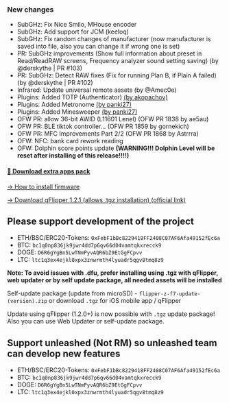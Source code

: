 ### New changes
* SubGHz: Fix Nice Smilo, MHouse encoder
* SubGHz: Add support for JCM (keeloq)
* SubGHz: Fix random changes of manufacturer (now manufacturer is saved into file, also you can change it if wrong one is set)
* PR: SubGHz improvements (Show full information about preset in Read/ReadRAW screens, Frequency analyzer sound setting saving) (by @derskythe | PR #103)
* PR: SubGHz: Detect RAW fixes (Fix for running Plan B, if Plain A failed) (by @derskythe | PR #102)
* Infrared: Update universal remote assets (by @Amec0e)
* Plugins: Added TOTP (Authenticator) [(by akopachov)](https://github.com/akopachov/flipper-zero_authenticator)
* Plugins: Added Metronome [(by panki27)](https://github.com/panki27/Metronome)
* Plugins: Added Minesweeper [(by panki27)](https://github.com/panki27/minesweeper)
* OFW PR: allow 36-bit AWID (L11601 Lenel) (OFW PR 1838 by ae5au)
* OFW PR: BLE tiktok controller... (OFW PR 1859 by gornekich)
* OFW PR: MFC Improvements Part 2/2 (OFW PR 1868 by Astrrra)
* OFW: NFC: bank card rework reading 
* OFW: Dolphin score points update **(WARNING!!! Dolphin Level will be reset after installing of this release!!!!)**

#### [🎲 Download extra apps pack](https://download-directory.github.io/?url=https://github.com/UberGuidoZ/Flipper/tree/main/Applications/Unleashed)

[-> How to install firmware](https://github.com/DarkFlippers/unleashed-firmware/blob/dev/documentation/HowToInstall.md)

[-> Download qFlipper 1.2.1 (allows .tgz installation) (official link)](https://update.flipperzero.one/builds/qFlipper/1.2.1/)

## Please support development of the project
* ETH/BSC/ERC20-Tokens: `0xFebF1bBc8229418FF2408C07AF6Afa49152fEc6a`
* BTC: `bc1q0np836jk9jwr4dd7p6qv66d04vamtqkxrecck9`
* DOGE: `D6R6gYgBn5LwTNmPyvAQR6bZ9EtGgFCpvv`
* LTC: `ltc1q3ex4ejkl0xpx3znwrmth4lyuadr5qgv8tmq8z9`

**Note: To avoid issues with .dfu, prefer installing using .tgz with qFlipper, web updater or by self update package, all needed assets will be installed**

Self-update package (update from microSD) - `flipper-z-f7-update-(version).zip` or download `.tgz` for iOS mobile app / qFlipper

Update using qFlipper (1.2.0+) is now possible with `.tgz` update package! Also you can use Web Updater or self-update package.


## Support unleashed (Not RM) so unleashed team can develop new features
* ETH/BSC/ERC20-Tokens: `0xFebF1bBc8229418FF2408C07AF6Afa49152fEc6a`
* BTC: `bc1q0np836jk9jwr4dd7p6qv66d04vamtqkxrecck9`
* DOGE: `D6R6gYgBn5LwTNmPyvAQR6bZ9EtGgFCpvv`
* LTC: `ltc1q3ex4ejkl0xpx3znwrmth4lyuadr5qgv8tmq8z9`
